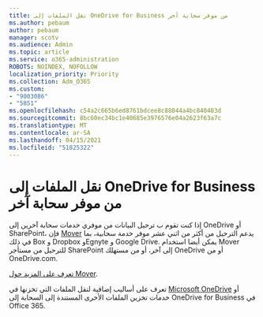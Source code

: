 ```yaml
---
title: نقل الملفات إلى OneDrive for Business من موفر سحابة آخر
ms.author: pebaum
author: pebaum
manager: scotv
ms.audience: Admin
ms.topic: article
ms.service: o365-administration
ROBOTS: NOINDEX, NOFOLLOW
localization_priority: Priority
ms.collection: Adm_O365
ms.custom:
- "9003086"
- "5851"
ms.openlocfilehash: c54a2c665b6ed8761bdcee8c88044a4bc840483d
ms.sourcegitcommit: 8bc60ec34bc1e40685e3976576e04a2623f63a7c
ms.translationtype: MT
ms.contentlocale: ar-SA
ms.lasthandoff: 04/15/2021
ms.locfileid: "51825322"
---
```

# <a name="move-files-into-onedrive-for-business-from-another-cloud-provider"></a>نقل الملفات إلى OneDrive for Business من موفر سحابة آخر

إذا كنت تقوم ب ترحيل البيانات من موفري خدمات سحابة آخرين إلى OneDrive أو SharePoint، فإن [Mover](https://go.microsoft.com/fwlink/?linkid=2132453) يدعم الترحيل من أكثر من اثني عشر موفر خدمة سحابية، بما في ذلك Box و Dropbox وEgnyte و Google Drive. يمكن أيضا استخدام Mover للترحيل من مستأجر SharePoint إلى آخر، أو من مستهلك OneDrive أو من OneDrive.com.

[تعرف على المزيد حول Mover](https://go.microsoft.com/fwlink/?linkid=2132453).

تعرف على أساليب إضافية لنقل الملفات التي تخزنها في [Microsoft OneDrive](https://support.microsoft.com/office/7fb28cad-7e25-451f-8b4b-2d1a71e5c0e9) أو خدمات تخزين الملفات الأخرى المستندة إلى السحابة إلى OneDrive for Business في Office 365.
